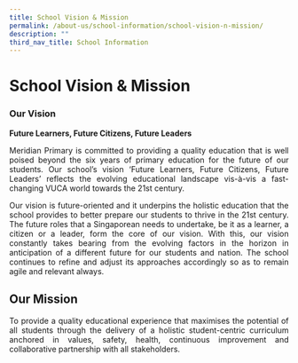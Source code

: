 ```yaml
---
title: School Vision & Mission
permalink: /about-us/school-information/school-vision-n-mission/
description: ""
third_nav_title: School Information
---
```

School Vision & Mission
=======================
###  Our Vision
**Future Learners, Future Citizens, Future Leaders**  

<p align = "justify">Meridian Primary is committed to providing a quality education that is well poised beyond the six years of primary education for the future of our students. Our school’s vision ‘Future Learners, Future Citizens, Future Leaders’ reflects the evolving educational landscape vis-à-vis a fast-changing VUCA world towards the 21st century.</p>

<p align = "justify">Our vision is future-oriented and it underpins the holistic education that the school provides to better prepare our students to thrive in the 21st century. The future roles that a Singaporean needs to undertake, be it as a learner, a citizen or a leader, form the core of our vision. With this, our vision constantly takes bearing from the evolving factors in the horizon in anticipation of a different future for our students and nation. The school continues to refine and adjust its approaches accordingly so as to remain agile and relevant always.</p>

Our Mission
-----------
<p align ="justify">To provide a quality educational experience that maximises the potential of all students
through the delivery of a holistic student-centric curriculum anchored in values, safety, health, continuous improvement
and collaborative partnership with all stakeholders.</p>